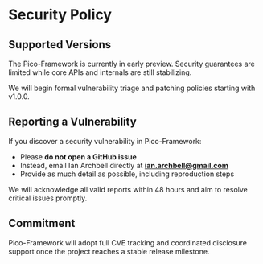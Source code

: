 # Security Policy

## Supported Versions

The Pico-Framework is currently in early preview. Security guarantees are limited while core APIs and internals are still stabilizing.

We will begin formal vulnerability triage and patching policies starting with v1.0.0.

## Reporting a Vulnerability

If you discover a security vulnerability in Pico-Framework:

- Please **do not open a GitHub issue**
- Instead, email Ian Archbell directly at **ian.archbell@gmail.com**
- Provide as much detail as possible, including reproduction steps

We will acknowledge all valid reports within 48 hours and aim to resolve critical issues promptly.

## Commitment

Pico-Framework will adopt full CVE tracking and coordinated disclosure support once the project reaches a stable release milestone.

